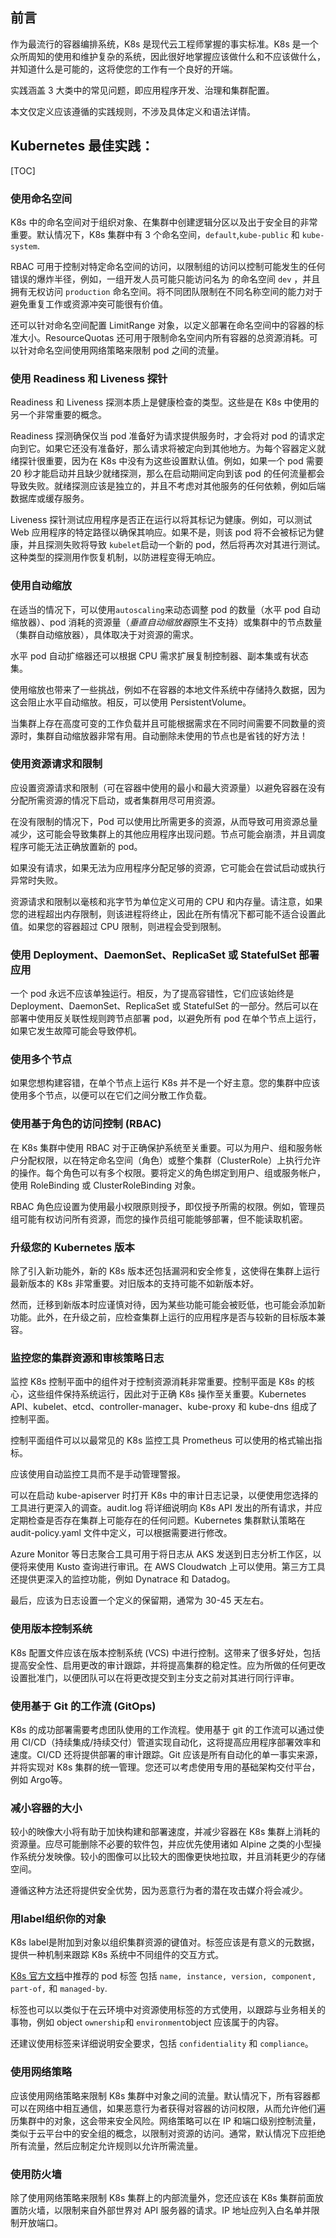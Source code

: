## 前言

作为最流行的容器编排系统，K8s 是现代云工程师掌握的事实标准。K8s 是一个众所周知的使用和维护复杂的系统，因此很好地掌握应该做什么和不应该做什么，并知道什么是可能的，这将使您的工作有一个良好的开端。

实践涵盖 3 大类中的常见问题，即应用程序开发、治理和集群配置。

本文仅定义应该遵循的实践规则，不涉及具体定义和语法详情。

## Kubernetes 最佳实践：

[TOC]



### 使用命名空间

K8s 中的命名空间对于组织对象、在集群中创建逻辑分区以及出于安全目的非常重要。默认情况下，K8s 集群中有 3 个命名空间，`default`,`kube-public` 和 `kube-system`.

RBAC 可用于控制对特定命名空间的访问，以限制组的访问以控制可能发生的任何错误的爆炸半径，例如，一组开发人员可能只能访问名为 的命名空间 `dev` ，并且拥有无权访问 `production` 命名空间。将不同团队限制在不同名称空间的能力对于避免重复工作或资源冲突可能很有价值。

还可以针对命名空间配置 LimitRange 对象，以定义部署在命名空间中的容器的标准大小。ResourceQuotas 还可用于限制命名空间内所有容器的总资源消耗。可以针对命名空间使用网络策略来限制 pod 之间的流量。

### 使用 Readiness 和 Liveness 探针

Readiness 和 Liveness 探测本质上是健康检查的类型。这些是在 K8s 中使用的另一个非常重要的概念。

Readiness 探测确保仅当 pod 准备好为请求提供服务时，才会将对 pod 的请求定向到它。如果它还没有准备好，那么请求将被定向到其他地方。为每个容器定义就绪探针很重要，因为在 K8s 中没有为这些设置默认值。例如，如果一个 pod 需要 20 秒才能启动并且缺少就绪探测，那么在启动期间定向到该 pod 的任何流量都会导致失败。就绪探测应该是独立的，并且不考虑对其他服务的任何依赖，例如后端数据库或缓存服务。

Liveness 探针测试应用程序是否正在运行以将其标记为健康。例如，可以测试 Web 应用程序的特定路径以确保其响应。如果不是，则该 pod 将不会被标记为健康，并且探测失败将导致 `kubelet`启动一个新的 pod，然后将再次对其进行测试。这种类型的探测用作恢复机制，以防进程变得无响应。

### 使用自动缩放

在适当的情况下，可以使用`autoscaling`来动态调整 pod 的数量（水平 pod 自动缩放器）、pod 消耗的资源量（*垂直自动缩放器*原生不支持）或集群中的节点数量（集群自动缩放器），具体取决于对资源的需求。

水平 pod 自动扩缩器还可以根据 CPU 需求扩展复制控制器、副本集或有状态集。

使用缩放也带来了一些挑战，例如不在容器的本地文件系统中存储持久数据，因为这会阻止水平自动缩放。相反，可以使用 PersistentVolume。

当集群上存在高度可变的工作负载并且可能根据需求在不同时间需要不同数量的资源时，集群自动缩放器非常有用。自动删除未使用的节点也是省钱的好方法！

### 使用资源请求和限制

应设置资源请求和限制（可在容器中使用的最小和最大资源量）以避免容器在没有分配所需资源的情况下启动，或者集群用尽可用资源。

在没有限制的情况下，Pod 可以使用比所需更多的资源，从而导致可用资源总量减少，这可能会导致集群上的其他应用程序出现问题。节点可能会崩溃，并且调度程序可能无法正确放置新的 pod。

如果没有请求，如果无法为应用程序分配足够的资源，它可能会在尝试启动或执行异常时失败。

资源请求和限制以毫核和兆字节为单位定义可用的 CPU 和内存量。请注意，如果您的进程超出内存限制，则该进程将终止，因此在所有情况下都可能不适合设置此值。如果您的容器超过 CPU 限制，则进程会受到限制。

### 使用 Deployment、DaemonSet、ReplicaSet 或 StatefulSet 部署应用

一个 pod 永远不应该单独运行。相反，为了提高容错性，它们应该始终是 Deployment、DaemonSet、ReplicaSet 或 StatefulSet 的一部分。然后可以在部署中使用反关联性规则跨节点部署 pod，以避免所有 pod 在单个节点上运行，如果它发生故障可能会导致停机。

### 使用多个节点

如果您想构建容错，在单个节点上运行 K8s 并不是一个好主意。您的集群中应该使用多个节点，以便可以在它们之间分散工作负载。

### 使用基于角色的访问控制 (RBAC)

在 K8s 集群中使用 RBAC 对于正确保护系统至关重要。可以为用户、组和服务帐户分配权限，以在特定命名空间（角色）或整个集群（ClusterRole）上执行允许的操作。每个角色可以有多个权限。要将定义的角色绑定到用户、组或服务帐户，使用 RoleBinding 或 ClusterRoleBinding 对象。

RBAC 角色应设置为使用最小权限原则授予，即仅授予所需的权限。例如，管理员组可能有权访问所有资源，而您的操作员组可能能够部署，但不能读取机密。

### 升级您的 Kubernetes 版本

除了引入新功能外，新的 K8s 版本还包括漏洞和安全修复，这使得在集群上运行最新版本的 K8s 非常重要。对旧版本的支持可能不如新版本好。

然而，迁移到新版本时应谨慎对待，因为某些功能可能会被贬低，也可能会添加新功能。此外，在升级之前，应检查集群上运行的应用程序是否与较新的目标版本兼容。

### 监控您的集群资源和审核策略日志

监控 K8s 控制平面中的组件对于控制资源消耗非常重要。控制平面是 K8s 的核心，这些组件保持系统运行，因此对于正确 K8s 操作至关重要。Kubernetes API、kubelet、etcd、controller-manager、kube-proxy 和 kube-dns 组成了控制平面。

控制平面组件可以以最常见的 K8s 监控工具 Prometheus 可以使用的格式输出指标。

应该使用自动监控工具而不是手动管理警报。

可以在启动 kube-apiserver 时打开 K8s 中的审计日志记录，以便使用您选择的工具进行更深入的调查。audit.log 将详细说明向 K8s API 发出的所有请求，并应定期检查是否存在集群上可能存在的任何问题。Kubernetes 集群默认策略在 audit-policy.yaml 文件中定义，可以根据需要进行修改。

Azure Monitor 等日志聚合工具可用于将日志从 AKS 发送到日志分析工作区，以便将来使用 Kusto 查询进行审讯。在 AWS Cloudwatch 上可以使用。第三方工具还提供更深入的监控功能，例如 Dynatrace 和 Datadog。

最后，应该为日志设置一个定义的保留期，通常为 30-45 天左右。

### 使用版本控制系统

K8s 配置文件应该在版本控制系统 (VCS) 中进行控制。这带来了很多好处，包括提高安全性、启用更改的审计跟踪，并将提高集群的稳定性。应为所做的任何更改设置批准门，以便团队可以在将更改提交到主分支之前对其进行同行评审。

### 使用基于 Git 的工作流 (GitOps)

K8s 的成功部署需要考虑团队使用的工作流程。使用基于 git 的工作流可以通过使用 CI/CD（持续集成/持续交付）管道实现自动化，这将提高应用程序部署效率和速度。CI/CD 还将提供部署的审计跟踪。Git 应该是所有自动化的单一事实来源，并将实现对 K8s 集群的统一管理。您还可以考虑使用专用的基础架构交付平台，例如 Argo等。

### 减小容器的大小

较小的映像大小将有助于加快构建和部署速度，并减少容器在 K8s 集群上消耗的资源量。应尽可能删除不必要的软件包，并应优先使用诸如 Alpine 之类的小型操作系统分发映像。较小的图像可以比较大的图像更快地拉取，并且消耗更少的存储空间。

遵循这种方法还将提供安全优势，因为恶意行为者的潜在攻击媒介将会减少。

### 用label组织你的对象

K8s label是附加到对象以组织集群资源的键值对。标签应该是有意义的元数据，提供一种机制来跟踪 K8s 系统中不同组件的交互方式。

[K8s 官方文档](https://kubernetes.io/docs/concepts/overview/working-with-objects/common-labels/)中推荐的 pod 标签 包括 `name, instance, version, component, part-of,` 和 `managed-by`.

标签也可以以类似于在云环境中对资源使用标签的方式使用，以跟踪与业务相关的事物，例如 object `ownership`和 `environment`object 应该属于的内容。

还建议使用标签来详细说明安全要求，包括 `confidentiality` 和 `compliance`。

### 使用网络策略

应该使用网络策略来限制 K8s 集群中对象之间的流量。默认情况下，所有容器都可以在网络中相互通信，如果恶意行为者获得对容器的访问权限，从而允许他们遍历集群中的对象，这会带来安全风险。网络策略可以在 IP 和端口级别控制流量，类似于云平台中的安全组的概念，以限制对资源的访问。通常，默认情况下应拒绝所有流量，然后应制定允许规则以允许所需流量。

### 使用防火墙

除了使用网络策略来限制 K8s 集群上的内部流量外，您还应该在 K8s 集群前面放置防火墙，以限制来自外部世界对 API 服务器的请求。IP 地址应列入白名单并限制开放端口。